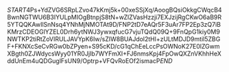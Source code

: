 $START$4Ps+YdZVG6SRpLZvo47kKmj5k+00xeSSjXq/AoogBQsiOkkgCWqcB4BwnNGTWU6B3IYULpMIOgBtnpjS8tN+wZlZVasHzzji7EXJzijRgCKwO6aB9R5YTQQKAwIlSnNsq4YNhMjNMOTAt9D/FNP2tD7eAQr5F3uAr7FP2Ep3zQ7iBKMrzCDEOGlYZEL0Drh6ytNWJ3ywxqfucG7vjuTQdQ09Q+9FnQpG1kiy0M9NWTKP2tiRtZoVIRULJAVYpK6Iw/sZIW8BUAJdol2tHl+zULtMDJD9mtil5ZBGF+FKNXcSeCvRGw0bZPyen+S95cKD/cG1qChEeLccPsOWNoK27E0lZGwmXBgth0ZJWdycsWyy01YR0JjIb7WYFmXI+FJ6nmsKpj4FpOwQXZnVKhhHeXddUnEm4uQDGuglFsUN9/Optrp+VFQvRoEOf2ismacP$END$